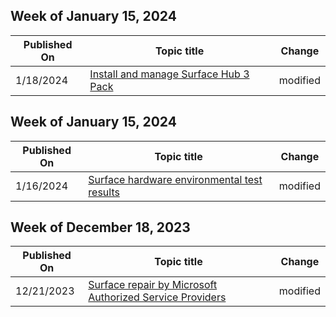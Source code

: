 <!-- This file is generated automatically each week. Changes made to this file will be overwritten.-->



## Week of January 15, 2024


| Published On |Topic title | Change |
|------|------------|--------|
| 1/18/2024 | [Install and manage Surface Hub 3 Pack](/surface-hub/install-manage-surface-hub-3-pack) | modified |


## Week of January 15, 2024


| Published On |Topic title | Change |
|------|------------|--------|
| 1/16/2024 | [Surface hardware environmental test results](/surface/surface-hardware-environmental-test-results) | modified |


## Week of December 18, 2023


| Published On |Topic title | Change |
|------|------------|--------|
| 12/21/2023 | [Surface repair by Microsoft Authorized Service Providers](/surface/authorized-service-providers) | modified |
